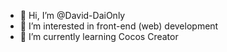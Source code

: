 - 👋 Hi, I’m @David-DaiOnly
- 👀 I’m interested in front-end (web) development 
- 🌱 I’m currently learning Cocos Creator

<!---
David-DaiOnly/David-DaiOnly is a ✨ special ✨ repository because its `README.md` (this file) appears on your GitHub profile.
You can click the Preview link to take a look at your changes.
--->
